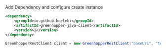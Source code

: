 Add Dependency and configure create instance

```xml
<dependency>
    <groupId>io.github.hcelebi</groupId>
    <artifactId>greenhopper-java-client</artifactId>
    <version>1</version>
</dependency>
```

```java
GreenhopperRestClient client = new GreenhopperRestClient("baseUri", "token", HttpClient.newHttpClient());
```
